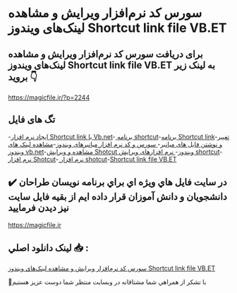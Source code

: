 # سورس کد نرم‌افزار ویرایش و مشاهده لینک‌های ویندوز Shortcut link file VB.ET

## برای دریافت سورس کد نرم‌افزار ویرایش و مشاهده لینک‌های ویندوز Shortcut link file VB.ET به لینک زیر بروید 👇

https://magicfile.ir/?p=2244

## تگ های فایل

-[ایجاد نرم افزار Shortcut link با Vb.net](https://magicfile.ir/product/%d8%b3%d9%88%d8%b1%d8%b3-%d9%88-%da%a9%d8%af-%d9%86%d8%b1%d9%85-%d8%a7%d9%81%d8%b2%d8%a7%d8%b1-%d9%88%db%8c%d8%b1%d8%a7%db%8c%d8%b4-%d9%88-%d9%85%d8%b4%d8%a7%d9%87%d8%af%d9%87-%d9%84%db%8c%d9%86%da%a9-%d9%87%d8%a7%db%8c-%d9%88%db%8c%d9%86%d8%af%d9%88%d8%b2/)-[ برنامه shortcut](https://magicfile.ir/product/%d8%b3%d9%88%d8%b1%d8%b3-%d9%88-%da%a9%d8%af-%d9%86%d8%b1%d9%85-%d8%a7%d9%81%d8%b2%d8%a7%d8%b1-%d9%88%db%8c%d8%b1%d8%a7%db%8c%d8%b4-%d9%88-%d9%85%d8%b4%d8%a7%d9%87%d8%af%d9%87-%d9%84%db%8c%d9%86%da%a9-%d9%87%d8%a7%db%8c-%d9%88%db%8c%d9%86%d8%af%d9%88%d8%b2/)-[برنامه Shortcut link](https://magicfile.ir/product/%d8%b3%d9%88%d8%b1%d8%b3-%d9%88-%da%a9%d8%af-%d9%86%d8%b1%d9%85-%d8%a7%d9%81%d8%b2%d8%a7%d8%b1-%d9%88%db%8c%d8%b1%d8%a7%db%8c%d8%b4-%d9%88-%d9%85%d8%b4%d8%a7%d9%87%d8%af%d9%87-%d9%84%db%8c%d9%86%da%a9-%d9%87%d8%a7%db%8c-%d9%88%db%8c%d9%86%d8%af%d9%88%d8%b2/)-[تغییر و نوشتن فایل های میانبر](https://magicfile.ir/product/%d8%b3%d9%88%d8%b1%d8%b3-%d9%88-%da%a9%d8%af-%d9%86%d8%b1%d9%85-%d8%a7%d9%81%d8%b2%d8%a7%d8%b1-%d9%88%db%8c%d8%b1%d8%a7%db%8c%d8%b4-%d9%88-%d9%85%d8%b4%d8%a7%d9%87%d8%af%d9%87-%d9%84%db%8c%d9%86%da%a9-%d9%87%d8%a7%db%8c-%d9%88%db%8c%d9%86%d8%af%d9%88%d8%b2/)-[ سورس و کد نرم افزار میانبرهای ویندوز](https://magicfile.ir/product/%d8%b3%d9%88%d8%b1%d8%b3-%d9%88-%da%a9%d8%af-%d9%86%d8%b1%d9%85-%d8%a7%d9%81%d8%b2%d8%a7%d8%b1-%d9%88%db%8c%d8%b1%d8%a7%db%8c%d8%b4-%d9%88-%d9%85%d8%b4%d8%a7%d9%87%d8%af%d9%87-%d9%84%db%8c%d9%86%da%a9-%d9%87%d8%a7%db%8c-%d9%88%db%8c%d9%86%d8%af%d9%88%d8%b2/)-[مشاهده لینک های ویندوز vb.net](https://magicfile.ir/product/%d8%b3%d9%88%d8%b1%d8%b3-%d9%88-%da%a9%d8%af-%d9%86%d8%b1%d9%85-%d8%a7%d9%81%d8%b2%d8%a7%d8%b1-%d9%88%db%8c%d8%b1%d8%a7%db%8c%d8%b4-%d9%88-%d9%85%d8%b4%d8%a7%d9%87%d8%af%d9%87-%d9%84%db%8c%d9%86%da%a9-%d9%87%d8%a7%db%8c-%d9%88%db%8c%d9%86%d8%af%d9%88%d8%b2/)-[مشاهده و ویرایش  Shotcut ویندوز](https://magicfile.ir/product/%d8%b3%d9%88%d8%b1%d8%b3-%d9%88-%da%a9%d8%af-%d9%86%d8%b1%d9%85-%d8%a7%d9%81%d8%b2%d8%a7%d8%b1-%d9%88%db%8c%d8%b1%d8%a7%db%8c%d8%b4-%d9%88-%d9%85%d8%b4%d8%a7%d9%87%d8%af%d9%87-%d9%84%db%8c%d9%86%da%a9-%d9%87%d8%a7%db%8c-%d9%88%db%8c%d9%86%d8%af%d9%88%d8%b2/)-[ نرم افزارهای ویرایش shortcut](https://magicfile.ir/product/%d8%b3%d9%88%d8%b1%d8%b3-%d9%88-%da%a9%d8%af-%d9%86%d8%b1%d9%85-%d8%a7%d9%81%d8%b2%d8%a7%d8%b1-%d9%88%db%8c%d8%b1%d8%a7%db%8c%d8%b4-%d9%88-%d9%85%d8%b4%d8%a7%d9%87%d8%af%d9%87-%d9%84%db%8c%d9%86%da%a9-%d9%87%d8%a7%db%8c-%d9%88%db%8c%d9%86%d8%af%d9%88%d8%b2/)-[ نرم افزار Shotcut](https://magicfile.ir/product/%d8%b3%d9%88%d8%b1%d8%b3-%d9%88-%da%a9%d8%af-%d9%86%d8%b1%d9%85-%d8%a7%d9%81%d8%b2%d8%a7%d8%b1-%d9%88%db%8c%d8%b1%d8%a7%db%8c%d8%b4-%d9%88-%d9%85%d8%b4%d8%a7%d9%87%d8%af%d9%87-%d9%84%db%8c%d9%86%da%a9-%d9%87%d8%a7%db%8c-%d9%88%db%8c%d9%86%d8%af%d9%88%d8%b2/)-[ نرم افزار shotcut](https://magicfile.ir/product/%d8%b3%d9%88%d8%b1%d8%b3-%d9%88-%da%a9%d8%af-%d9%86%d8%b1%d9%85-%d8%a7%d9%81%d8%b2%d8%a7%d8%b1-%d9%88%db%8c%d8%b1%d8%a7%db%8c%d8%b4-%d9%88-%d9%85%d8%b4%d8%a7%d9%87%d8%af%d9%87-%d9%84%db%8c%d9%86%da%a9-%d9%87%d8%a7%db%8c-%d9%88%db%8c%d9%86%d8%af%d9%88%d8%b2/)-[Shortcut link file VB.ET](https://magicfile.ir/product/%d8%b3%d9%88%d8%b1%d8%b3-%d9%88-%da%a9%d8%af-%d9%86%d8%b1%d9%85-%d8%a7%d9%81%d8%b2%d8%a7%d8%b1-%d9%88%db%8c%d8%b1%d8%a7%db%8c%d8%b4-%d9%88-%d9%85%d8%b4%d8%a7%d9%87%d8%af%d9%87-%d9%84%db%8c%d9%86%da%a9-%d9%87%d8%a7%db%8c-%d9%88%db%8c%d9%86%d8%af%d9%88%d8%b2/)

## ✔️ در سايت فايل هاي ويژه اي براي برنامه نويسان طراحان دانشجويان و دانش آموزان قرار داده ايم از بقيه فايل سايت نيز ديدن فرماييد

https://magicfile.ir


## لينک دانلود اصلي 📥 :

[سورس کد نرم‌افزار ویرایش و مشاهده لینک‌های ویندوز Shortcut link file VB.ET](https://magicfile.ir/product/%d8%b3%d9%88%d8%b1%d8%b3-%d9%88-%da%a9%d8%af-%d9%86%d8%b1%d9%85-%d8%a7%d9%81%d8%b2%d8%a7%d8%b1-%d9%88%db%8c%d8%b1%d8%a7%db%8c%d8%b4-%d9%88-%d9%85%d8%b4%d8%a7%d9%87%d8%af%d9%87-%d9%84%db%8c%d9%86%da%a9-%d9%87%d8%a7%db%8c-%d9%88%db%8c%d9%86%d8%af%d9%88%d8%b2/) 


🙏با تشکر از همراهي شما مشتاقانه در وبسایت منتظر شما دوست عزیز هستیم

